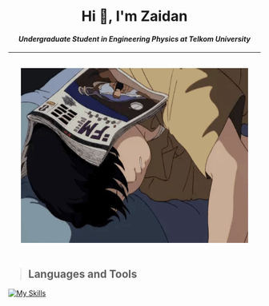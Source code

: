<h1 align="center">Hi 👋, I'm Zaidan</h1>

**_<h4 align="center">Undergraduate Student in Engineering Physics at Telkom University</h4>_**
<!-- [![profile views](https://komarev.com/ghpvc/?username=zaidanfzn)](https://github.com/zaidanfzn) -->
---
<br>
<div align = "center"><img src="https://github.com/Zaidanfzn/Zaidanfzn/blob/main/img/animation-sleeping.gif"/ width="90%" height="350px"></div><br>

> ## Languages and Tools
[![My Skills](https://skillicons.dev/icons?i=vscode,c,cpp,html,css,py)](https://skillicons.dev)
<!-- > ## Contact with me
[instagram](https://www.instagram.com/zaidnfz_/)
[linkedln](https://linkedin.com/in/zaidanfzn)
[whatsapp](https://wa.me/6282123870889) -->
